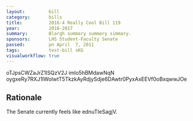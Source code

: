 ```yaml
---
layout:         bill
category:       bills
title:          2016-4 Really Cool Bill 119
year:           2016-2017
summary:        Blargh summary summary simmary.
sponsors:       LHS Student-Faculty Senate
passed:         pn April  7, 2011
tags:           test-bill sKG
visualworkflow: true
---
```



oTJpsCWZaJrZ1lSQzV2J imlo5hBMdawNqN oygxeRy7RXJ1IWolwtT5TkzkAyRdjySdje6DAwtr0PyxAxEEVf0oBxqwwJOe 




Rationale
---------
The Senate currently feels like ednuTIeSagjV.
